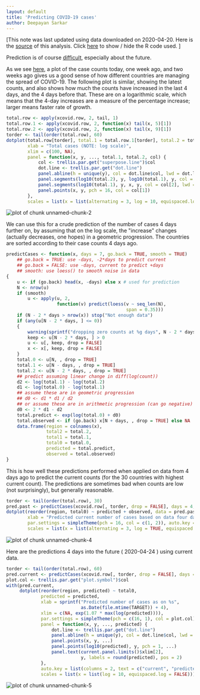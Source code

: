 ```yaml
---
layout: default
title: 'Predicting COVID-19 cases'
author: Deepayan Sarkar
---
```









[This note was last updated using data downloaded on 
2020-04-20. Here is the
[source](prediction.rmd) of this analysis. Click <a href="#"
data-toggle="collapse" data-target="div.sourceCode"
aria-expanded="true">here</a> to show / hide the R code used. ]


Prediction is of course
[difficult](https://quoteinvestigator.com/2013/10/20/no-predict/),
especially about the future.

As we see [here](doubling.html), a plot of the case counts today, one
week ago, and two weeks ago gives us a good sense of how different
countries are managing the spread of COVID-19. The following plot is
similar, showing the latest counts, and also shows how much the counts
have increased in the last 4 days, and the 4 days before that. These
are on a logarithmic scale, which means that the 4-day increases are a
measure of the percentage increase; larger means faster rate of
growth.



```r
total.row <- apply(xcovid.row, 2, tail, 1)
total.row.1 <- apply(xcovid.row, 2, function(x) tail(x, 5)[1])
total.row.2 <- apply(xcovid.row, 2, function(x) tail(x, 9)[1])
torder <- tail(order(total.row), 60)
dotplot(total.row[torder], total.1 = total.row.1[torder], total.2 = total.row.2[torder],
        xlab = "Total cases (NOTE: log scale)",
        xlim = c(100, NA),
        panel = function(x, y, ..., total.1, total.2, col) {
            col <- trellis.par.get("superpose.line")$col
            dot.line <- trellis.par.get("dot.line")
            panel.abline(h = unique(y), col = dot.line$col, lwd = dot.line$lwd)
            panel.segments(log10(total.2), y, log10(total.1), y, col = col[3], lwd = 2)
            panel.segments(log10(total.1), y, x, y, col = col[2], lwd = 3)
            panel.points(x, y, pch = 16, col = col[1])
        },
        scales = list(x = list(alternating = 3, log = 10, equispaced.log = FALSE)))
```

![plot of chunk unnamed-chunk-2](figures/prediction-unnamed-chunk-2-1.svg)

We can use this for a crude prediction of the number of cases 4 days
further on, by assuming that on the log scale, the "increase" changes
(actually decreases, one hopes) in a geometric progression. The
countries are sorted according to their case counts 4 days ago. 



```r
predictCases <- function(x, days = 7, go.back = TRUE, smooth = TRUE)
    ## go.back = TRUE: use -days, -2*days to predict current
    ## go.back = FALSE: use -days, current to predict +days
    ## smooth: use loess() to smooth noise in data 
{
    u <- if (go.back) head(x, -days) else x # used for prediction
    N <- nrow(u)
    if (smooth)
        u <- apply(u, 2,
                   function(v) predict(loess(v ~ seq_len(N),
                                             span = 0.35)))
    if (N - 2 * days > nrow(x)) stop("Not enough data")
    if (any(u[N - 2 * days, ] <= 0))
    {
        warning(sprintf("dropping zero counts at %g days", N - 2 * days))
        keep <- u[N - 2 * days, ] > 0
        u <- u[, keep, drop = FALSE]
        x <- x[, keep, drop = FALSE]
    }
    total.0 <- u[N, , drop = TRUE]
    total.1 <- u[N - days, , drop = TRUE]
    total.2 <- u[N - 2 * days, , drop = TRUE]
    ## predict assuming linear change in diff(log(count))
    d2 <- log(total.1) - log(total.2)
    d1 <- log(total.0) - log(total.1)
    ## assume these are in geometric progression
    ## d0 <- d1 * d1 / d2
    ## or assume these are in arithmetic progression (can go negative)
    d0 <- 2 * d1 - d2
    total.predict <- exp(log(total.0) + d0)
    total.observed <- if (go.back) x[N + days, , drop = TRUE] else NA
    data.frame(region = colnames(x),
               total2 = total.2,
               total1 = total.1,
               total0 = total.0,
               predicted = total.predict,
               observed = total.observed)
}
```

This is how well these predictions performed when applied on data from
4 days ago to predict the current counts (for the 30 countries with
highest current count). The predictions are sometimes bad when counts
are low (not surprisingly), but generally reasonable.



```r
torder <- tail(order(total.row), 30)
pred.past <- predictCases(xcovid.row[, torder, drop = FALSE], days = 4, go.back = TRUE)
dotplot(reorder(region, total0) ~ predicted + observed, data = pred.past,
        xlab = "Predicted current number of cases based on data four days ago",
        par.settings = simpleTheme(pch = 16, col = c(1, 2)), auto.key = list(columns = 2),
        scales = list(x = list(alternating = 3, log = TRUE, equispaced.log = FALSE)))
```

![plot of chunk unnamed-chunk-4](figures/prediction-unnamed-chunk-4-1.svg)

Here are the predictions 4 days into the future (
2020-04-24
) using current data.


```r
torder <- tail(order(total.row), 60)
pred.current <- predictCases(xcovid.row[, torder, drop = FALSE], days = 4, go.back = FALSE)
plot.col <- trellis.par.get("plot.symbol")$col
with(pred.current,
     dotplot(reorder(region, predicted) ~ total0,
             predicted = predicted,
             xlab = sprintf("Predicted number of cases as on %s",
                            as.Date(file.mtime(TARGET)) + 4),
             xlim = c(NA, exp(1.07 * max(log(predicted)))),
             par.settings = simpleTheme(pch = c(16, 1), col = plot.col), 
             panel = function(x, y, ..., predicted) {
                 dot.line <- trellis.par.get("dot.line")
                 panel.abline(h = unique(y), col = dot.line$col, lwd = dot.line$lwd)
                 panel.points(x, y, ...)
                 panel.points(log10(predicted), y, pch = 1, ...)
                 panel.text(current.panel.limits()$xlim[2],
                            y, labels = round(predicted), pos = 2)
             },
             auto.key = list(columns = 2, text = c("current", "predicted")),
             scales = list(x = list(log = 10, equispaced.log = FALSE))))
```

![plot of chunk unnamed-chunk-5](figures/prediction-unnamed-chunk-5-1.svg)



<!--  

# Prediction using doubling time

[TODO]

A slightly more sophisticated method could be to predict the [doubling
time](doubling.html), and use it to predict growth. Although the
initial growth is often erratic, most countries seem to be settling
down into a pattern of linear growth of the doubling time. If we
assume that doubling time will continue to grow linearly, that gives
us a predicted doubling time every day into the future, and that can
be turned into a predicted number of cases (or new cases, etc.).


```r
DAYS.USED <- 5
```

We use a naive method to estimate how the doubling time will change
linearly: we look at the change in doubling time over the last 
5 days, and use the minimum and maximum as possible
limits.




```cpp
#include <Rcpp.h>

using namespace Rcpp;

double interpolate_value(NumericVector x, double thalf)
{
    int lo, hi;
    // should be error if thalf < 0; but just return 0
    if (thalf < 0) return 0.0;
    lo = (int) thalf;
    hi = lo + 1;
    return x[lo] * (hi-thalf) + x[hi] * (thalf-lo);
}


// [[Rcpp::export]]
NumericVector extend_linear_doubling(NumericVector x, int nnew,
				     double dcurrent, double dchange)
{
    int j, n = x.size();
    double thalf;
    NumericVector ex(n + nnew);
    for (int j = 0; j < n; j++) {
		ex[j] = x[j];
    }
    for (int j = n; j < n + nnew; j++) {
		dcurrent += dchange;
		thalf = j - dcurrent;
		ex[j] = 2 * interpolate_value(ex, thalf);
    }
    return ex;
}
```






```r
tdouble <- function(n, x, min = 50)
{
    if (x[n] < min) return (NA_real_)
    x <- head(x, n)
    x <- c(0, x[x > 0])
    i <- seq_along(x)
    f <- approxfun(x, i)
    diff(f(max(x) * c(0.5, 1)))
}
doubling.last <- function(x, min = 50, days = DAYS.USED)
{
    sapply(rev(seq(length(x), by = -1, length.out = days)),
           tdouble, x = x, min = min)
}
panel.predict <-
    function(x, y, drop.days = 0, pred.days = DAYS.USED, new.days = 20,
             cumulative = TRUE, fill = "grey50", alpha = 0.5,
             prepanel = FALSE)
        ## daily new cases (diff) if cumulative = FALSE
{
    if (drop.days > 0)
    {
        x <- head(x, -drop.days)
        y <- head(y, -drop.days)
    }
    N <- length(x)
    dt <- doubling.last(y, min = 50, days = pred.days)
    drange <- range(diff(dt))
    ## prediction for lower and upper end: next 'new.days' days
    y.lower <-
        tail(extend_linear_doubling(y, new.days, dt[length(dt)], max(0, drange[1])),
             new.days + 1)
    y.upper <-
        tail(extend_linear_doubling(y, new.days, dt[length(dt)], drange[2]),
             new.days + 1)
    x.new <- seq(x[N], by = 1, length.out = new.days + 1)
    ## str(list(N = N, ystart = y[N], x = x.new, yl = y.lower, yu = y.upper))
    if (prepanel)
    {
        if (cumulative) list(xlim = range(x) + c(0, new.days),
                             ylim = c(NA, max(y.lower, y.upper)))
        else list(xlim = range(x) + c(0, new.days),
                  ylim = c(NA, max(diff(y.lower), diff(y.upper))))
    }
    else
    {
        if (cumulative)
            panel.polygon(c(x.new, rev(x.new)), c(y.lower, rev(y.upper)),
                          col = fill, alpha = alpha, border = "transparent")
        else
            panel.polygon(x.new[-1], diff(y.lower), rev(x.new[-1]), rev(diff(y.upper)),
                          col = fill, alpha = alpha, border = "transparent")
    }
}
my.prepanel <- function(x, y, ..., new.days, cumulative = TRUE)
{
    panel.predict(x, y, ...,
                  new.days = new.days,
                  cumulative = cumulative, prepanel = TRUE)
}
my.panel <- function(x, y, ..., new.days, cumulative)
{
    panel.predict(x, y, ...,
                  new.days = new.days,
                  cumulative = cumulative, alpha = 0.5)
    if (cumulative)
        panel.xyplot(x, y, ..., type = "l")
    else
        panel.xyplot(x[-1], diff(y), ..., type = "o", pch = ".", cex = 3)
}
```





```r
N <- nrow(xcovid.row)
regions <- # at least 1000 cases
    names(which(sort(xcovid.row[N, ], decreasing=TRUE) > 9999))
t <- seq(as.Date("2020-01-22"), by = 1, length.out = N)
d.regions <- data.frame(time = t,
                        cases = as.vector(xcovid.row[, regions]),
                        region = gl(length(regions), N, labels = regions))
xyplot(cases ~ time | region, data = d.regions, 
       new.days = 10, cumulative = TRUE, as.table = TRUE,
       drop.days = DAYS.USED, pred.days = DAYS.USED,
       scales = list(y = "free"),
       prepanel = my.prepanel, panel = my.panel)
```

![plot of chunk unnamed-chunk-9](figures/prediction-unnamed-chunk-9-1.svg)



-->
